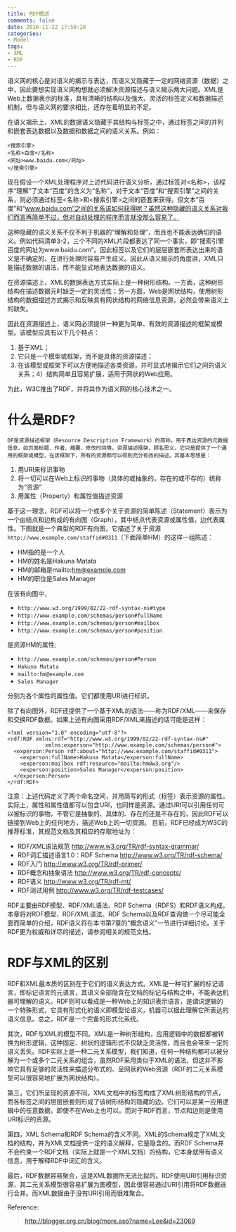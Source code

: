 ```yaml
---
title: RDF概述
comments: false
date: 2016-11-22 17:59:28
categories: 
- Model
tags: 
- XML
- RDF
---
```

语义网的核心是对语义的揭示与表达，而语义又隐藏于一定的网络资源（数据）之中，因此要想实现语义网构想就必须解决资源描述与语义揭示两大问题。XML是Web上数据表示的标准，具有清晰的结构以及强大、灵活的标签定义和数据描述机制，但与语义网的要求相比，还存在着明显的不足。
<!--more-->
在语义揭示上，XML的数据语义隐藏于其结构与标签之中，通过标签之间的并列和嵌套表达数据以及数据和数据之间的语义关系。例如：
```
<搜索引擎>
<名称>百度</名称>
<网址>www.baidu.com</网址>
</搜索引擎>
```
现在假设一个XML处理程序对上述代码进行语义分析，通过标签对<名称>，该程序“理解”了文本“百度”的含义为“名称”，对于文本“百度”和“搜索引擎”之间的关系，则必须通过标签<名称>和<搜索引擎>之间的嵌套来获得。但文本“百度”和“www.baidu.com”之间的关系该如何获得呢？虽然这种隐藏的语义关系对我们而言再简单不过，但对自动处理的程序而言就没那么容易了。

这种隐藏的语义关系不仅不利于机器的“理解和处理”，而且也不能表达确切的语义。例如代码清单3-2，三个不同的XML片段都表达了同一个事实，即“搜索引擎百度的网址为www.baidu.com”。因此标签以及它们的层层嵌套所表达出来的语义是不确定的，在进行处理时容易产生歧义。因此从语义揭示的角度讲，XML只能描述数据的语法，而不能显式地表达数据的语义。

在资源描述上，XML的数据表达方式实际上是一种树形结构。一方面，这种树形结构在描述数据元时缺乏一定的灵活性；另一方面，Web是网状结构，使用树形结构的数据描述方式揭示和反映具有网状结构的网络信息资源，必然会带来语义上的缺失。

因此在资源描述上，语义网必须提供一种更为简单、有效的资源描述的框架或模型。该模型应具有以下几个特点：
1. 基于XML；
2. 它只是一个模型或框架，而不是具体的资源描述；
3. 在该模型或框架下可以方便地描述各类资源，并可显式地揭示它们之间的语义关系；4）结构简单且容易扩展，适用于网状的Web应用。

为此，W3C推出了RDF，并将其作为语义网的核心技术之一。

# 什么是RDF?
	DF是资源描述框架（Resource Description Framework）的简称，用于表达资源的元数据信息，如页面标题、作者、摘要、修改时间等。资源描述框架，顾名思义，它只是提供了一个通用的框架或模型，在该框架下，所有的资源都可以得到充分有效的描述。其基本思想是：
1. 用URI来标识事物
2. 将一切可以在Web上标识的事物（具体的或抽象的，存在的或不存的）统称为“资源”
3. 用属性（Property）和属性值描述资源

基于这一理念，RDF可以将一个或多个关于资源的简单陈述（Statement）表示为一个由结点和边构成的有向图（Graph），其中结点代表资源或属性值，边代表属性。下图就是一个典型的RDF有向图，它描述了关于资源`http://www.example.com/staffid#0311`（下面简单HM）的这样一组陈述：
- HM指的是一个人
- HM的姓名是Hakuna Matata
- HM的邮箱是mailto:hm@example.com
- HM的职位是Sales Manager

在该有向图中，
- `http://www.w3.org/1999/02/22-rdf-syntax-ns#type`
- `http://www.example.com/schemas/person#fullName`
- `http://www.example.com/schemas/person#mailbox`
- `http://www.example.com/schemas/person#position`

是资源HM的属性;
- `http://www.example.com/schemas/person#Person`
- `Hakuna Matata`
- `mailto:hm@example.com`
- `Sales Manager`

分别为各个属性的属性值。它们都使用URI进行标识。

除了有向图外，RDF还提供了一个基于XML的语法――称为RDF/XML――来保存和交换RDF数据。如果上述有向图采用RDF/XML来描述的话可能是这样：
```
<?xml version="1.0" encoding="utf-8"?>
<rdf:RDF xmlns:rdf="http://www.w3.org/1999/02/22-rdf-syntax-ns#" 
			xmlns:experson="http://www.example.com/schemas/person#">  
  <experson:Person rdf:about="http://www.example.com/staffid#0311"> 
    <experson:fullName>Hakuna Matata</experson:fullName>  
    <experson:mailbox rdf:resource="mailto:hm@w3.org"/>  
    <experson:position>Sales Manager</experson:position> 
  </experson:Person> 
</rdf:RDF>
```
注意：上述代码定义了两个命名空间，并用简写的形式（标签）表示资源的属性。
实际上，属性和属性值都可以包含URI，也同样是资源。通过URI可以引用任何可以被标识的事物，不管它是抽象的、具体的、存在的还是不存在的，因此RDF可以链接到Web上的任何地方，描述Web上的一切资源。
目前，RDF已经成为W3C的推荐标准，其规范文档及其相应的存取地址为：
- RDF/XML语法规范
http://www.w3.org/TR/rdf-syntax-grammar/
- RDF词汇描述语言1.0：RDF Schema
http://www.w3.org/TR/rdf-schema/
- RDF入门
http://www.w3.org/TR/rdf-primer/
- RDF概念和抽象语法
http://www.w3.org/TR/rdf-concepts/
- RDF语义
http://www.w3.org/TR/rdf-mt/
- RDF测试用例
http://www.w3.org/TR/rdf-testcases/

RDF主要由RDF模型、RDF/XML语法、RDF Schema（RDFS）和RDF语义构成。本章将对RDF模型、RDF/XML语法、RDF Schema以及RDF查询做一个尽可能全面而简单的介绍，RDF语义将在本书第7章的“概念语义”一节进行详细讨论。关于RDF更为权威和详尽的描述，请参阅相关的规范文档。
# RDF与XML的区别
RDF和XML最本质的区别在于它们的语义表达方式。XML是一种可扩展的标记语言，即标记语言的元语言，其语义全部隐含在文档的标记与结构之中，不能表达机器可理解的语义。RDF则可以看成是一种Web上的知识表示语言，是谓词逻辑的一个特殊形式，它具有形式化的语义即模型论语义，机器可以据此理解它所表达的语义信息。总之，RDF是一个完备的形式化系统。

其次，RDF与XML的模型不同。XML是一种树形结构，应用逻辑中的数据都被转换为树形逻辑，这种固定、树状的逻辑形式不仅缺乏灵活性，而且也会带来一定的语义丢失。RDF实际上是一种二元关系模型，我们知道，任何一种结构都可以被分解为一个或多个二元关系的组合，虽然RDF采用类似于XML的语法，但这并不影响它具有足够的灵活性来描述分布式的、呈网状的Web资源（RDF的二元关系模型可以很容易地扩展为网状结构）。

第三，它们所呈现的资源不同。XML文档中的标签构成了XML树形结构的节点，而各标签之间的层层嵌套则形成了该树形结构的隐藏的边。它们可以是某一应用逻辑中的任意数据，即使不在Web上也可以。而对于RDF而言，节点和边则是使用URI标识的资源。

第四，XML Schema和RDF Schema的含义不同。XML的Schema规定了XML文档的结构，并为XML文档提供一定的语义解释，它是隐含的。而RDF Schema并不会约束一个RDF文档（实际上就是一个XML文档）的结构，它本身就带有语义信息，用于解释RDF中词汇的含义。

最后，RDF数据容易聚合，这是XML数据所无法比拟的。RDF使用URI引用标识资源，其二元关系模型很容易扩展为图模型，因此很容易通过URI引用将RDF数据进行合并。而XML数据由于没有URI引用而很难聚合。

Reference:
> http://blogger.org.cn/blog/more.asp?name=Lee&id=23069